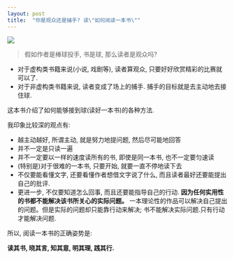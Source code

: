 ```yaml
---
layout: post
title:  "你是观众还是捕手? 读\"如何阅读一本书\""
---
```


<img src="https://img1.doubanio.com/lpic/s1670978.jpg">

> 假如作者是棒球投手, 书是球, 那么读者是观众吗? 

- 对于虚构类书籍来说(小说, 戏剧等), 读者算观众, 只要好好欣赏精彩的比赛就可以了.
- 对于非虚构类书籍来说, 读者变成了场上的捕手. 捕手的目标就是去主动地去接住球. 

这本书介绍了如何能够接到球(读好一本书)的各种方法.

我印象比较深的观点有:

- 越主动越好, 所谓主动, 就是努力地提问题, 然后尽可能地回答
- 并不一定是只读一遍
- 并不一定要以一样的速度读所有的书, 即使是同一本书, 也不一定要匀速读
- (特别是)对于很难的一本书, 只要开始, 就要一直不停地读下去
- 不仅要能看懂文字, 还要看懂作者想借文字说了什么, 而且读者最好还要能提出自己的批评.
- 更进一步, 不仅要知道怎么回事, 而且还要能指导自己的行动. **因为任何实用性的书都不能解决该书所关心的实际问题。** 一本理论性的作品可以解决自己提出的问题。但是实际的问题却只能靠行动来解决; 书不能解决实际问题.只有行动才能解决问题.

所以, 阅读一本书的正确姿势是:

**读其书, 晓其言, 知其意, 明其理, 践其行.**

